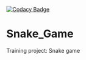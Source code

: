 [![Codacy Badge](https://app.codacy.com/project/badge/Grade/00be16a64ef3453f9940dd90b0ca5bf6)](https://www.codacy.com/gh/MrEvgeny13/Snake_Game/dashboard?utm_source=github.com&amp;utm_medium=referral&amp;utm_content=MrEvgeny13/Snake_Game&amp;utm_campaign=Badge_Grade)

# Snake_Game
Training project: Snake game
